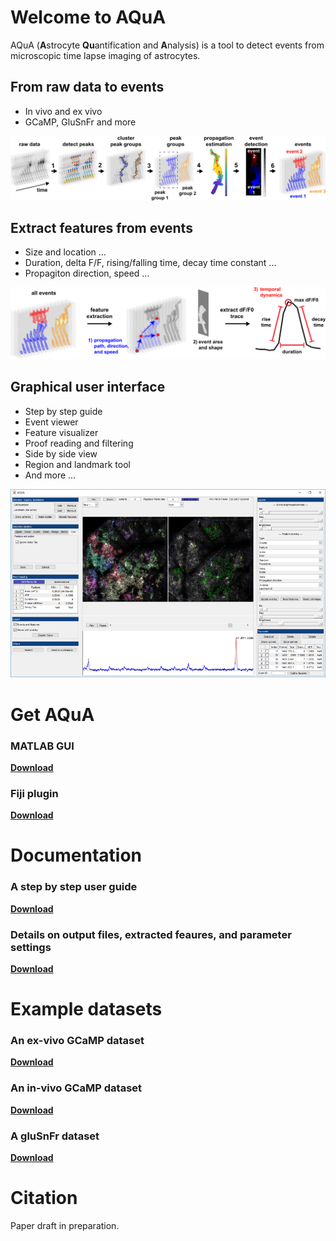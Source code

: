 # Welcome to AQuA
AQuA (**A**strocyte **Qu**antification and **A**nalysis) is a tool to detect events from microscopic time lapse imaging of astrocytes. 

## From raw data to events
* In vivo and ex vivo
* GCaMP, GluSnFr and more

![Event detection pipeline of AQuA](img/pipeline.png)

## Extract features from events
* Size and location ...
* Duration, delta F/F, rising/falling time, decay time constant ...
* Propagiton direction, speed ...

![Feature extraction](img/features.png)

## Graphical user interface
* Step by step guide
* Event viewer
* Feature visualizer
* Proof reading and filtering
* Side by side view
* Region and landmark tool
* And more ...

![User interface](img/gui1.png)

# Get AQuA
### MATLAB GUI

**[Download](https://github.com/freemanwyz/AQuA/archive/master.zip)**

### Fiji plugin

**[Download]()**

# Documentation
### A step by step user guide

**[Download](https://drive.google.com/open?id=1c_vLUFXz5PzRsoKBlYm9ZXlcAveJJAw5)**

### Details on output files, extracted feaures, and parameter settings

**[Download](https://drive.google.com/open?id=1OHRVf-4H4ng44Mivt0sjjxOO7l4dNk7o)**

# Example datasets
### An ex-vivo GCaMP dataset

**[Download](https://drive.google.com/open?id=1zkw3JdJpVpGtX8DtFC6gt-Q7v757ESwj)**

### An in-vivo GCaMP dataset

**[Download](https://drive.google.com/open?id=1hjvGF8NI-JnyNAnscbjocjQoVI7WM2SG)**

### A gluSnFr dataset

**[Download](https://drive.google.com/open?id=19-s8hQlIEQ2dv88PLmVGvjRvnedqNoGj)**

# Citation
Paper draft in preparation.

